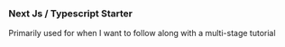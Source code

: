 ### Next Js / Typescript Starter

Primarily used for when I want to follow along with a multi-stage tutorial